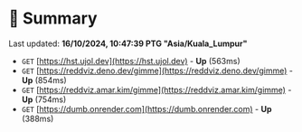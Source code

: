 # 📖 Summary
Last updated: **16/10/2024, 10:47:39 PTG "Asia/Kuala_Lumpur"**

- `GET` [https://hst.ujol.dev](https://hst.ujol.dev) - **Up** (563ms)
- `GET` [https://reddviz.deno.dev/gimme](https://reddviz.deno.dev/gimme) - **Up** (854ms)
- `GET` [https://reddviz.amar.kim/gimme](https://reddviz.amar.kim/gimme) - **Up** (754ms)
- `GET` [https://dumb.onrender.com](https://dumb.onrender.com) - **Up** (388ms)
